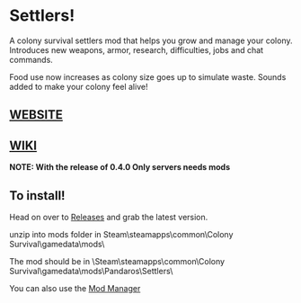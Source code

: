 # Settlers!
A colony survival settlers mod that helps you grow and manage your colony. Introduces new weapons, armor, research, difficulties, jobs and chat commands.

Food use now increases as colony size goes up to simulate waste.
Sounds added to make your colony feel alive!

## [WEBSITE](http://www.settlersmod.com/)
## [WIKI](https://github.com/JBurlison/Pandaros.Settlers/wiki)

**NOTE: With the release of 0.4.0 Only servers needs mods**

## To install!
Head on over to [Releases](https://github.com/JBurlison/Pandaros.Settlers/releases) and grab the latest version.

unzip into mods folder in Steam\steamapps\common\Colony Survival\gamedata\mods\

The mod should be in \Steam\steamapps\common\Colony Survival\gamedata\mods\Pandaros\Settlers\

You can also use the [Mod Manager](https://steamcommunity.com/app/366090/discussions/8/1700541698701730951/)
